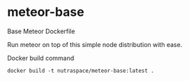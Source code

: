 meteor-base
===========

Base Meteor Dockerfile

Run meteor on top of this simple node distribution with ease.

Docker build command

	docker build -t nutraspace/meteor-base:latest .
